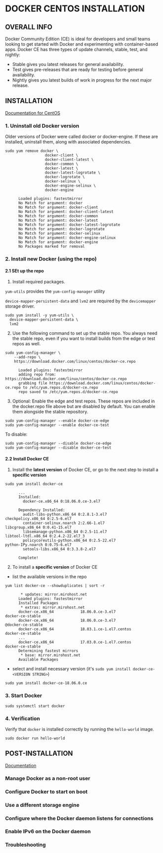 # DOCKER CENTOS INSTALLATION


## OVERALL INFO

Docker Community Edition (CE) is ideal for developers and small teams looking to get started with Docker and experimenting with container-based apps. Docker CE has three types of update channels, stable, test, and nightly:

  - Stable gives you latest releases for general availability.
  - Test gives pre-releases that are ready for testing before general availability.
  - Nightly gives you latest builds of work in progress for the next major release.



## INSTALLATION


[Documentation for CentOS](https://docs.docker.com/install/linux/docker-ce/centos/)


### 1. Uninstall old Docker version

Older versions of Docker were called docker or docker-engine. If these are installed, uninstall them, along with associated dependencies.

```
sudo yum remove docker \
                  docker-client \
                  docker-client-latest \
                  docker-common \
                  docker-latest \
                  docker-latest-logrotate \
                  docker-logrotate \
                  docker-selinux \
                  docker-engine-selinux \
                  docker-engine
                  
      Loaded plugins: fastestmirror
      No Match for argument: docker
      No Match for argument: docker-client
      No Match for argument: docker-client-latest
      No Match for argument: docker-common
      No Match for argument: docker-latest
      No Match for argument: docker-latest-logrotate
      No Match for argument: docker-logrotate
      No Match for argument: docker-selinux
      No Match for argument: docker-engine-selinux
      No Match for argument: docker-engine
      No Packages marked for removal
```


### 2. Install new Docker (using the repo)

#### 2.1 SEt up the repo

1. Install required packages. 

`yum-utils` provides the `yum-config-manager` utility

`device-mapper-persistent-data` and `lvm2` are required by the `devicemapper` storage driver.
```
sudo yum install -y yum-utils \
  device-mapper-persistent-data \
  lvm2
```


2. Use the following command to set up the stable repo. You always need the stable repo, even if you want to install builds from the edge or test repos as well.
```
sudo yum-config-manager \
    --add-repo \
    https://download.docker.com/linux/centos/docker-ce.repo
    
      Loaded plugins: fastestmirror
      adding repo from: https://download.docker.com/linux/centos/docker-ce.repo
      grabbing file https://download.docker.com/linux/centos/docker-ce.repo to /etc/yum.repos.d/docker-ce.repo
      repo saved to /etc/yum.repos.d/docker-ce.repo
```

3. Optional: Enable the edge and test repos. These repos are included in the docker.repo file above but are disabled by default. You can enable them alongside the stable repository.
```
sudo yum-config-manager --enable docker-ce-edge
sudo yum-config-manager --enable docker-ce-test
```

To disable:

```
sudo yum-config-manager --disable docker-ce-edge
sudo yum-config-manager --disable docker-ce-test
```




#### 2.2 Install Docker CE


1. Install the **latest version** of Docker CE, or go to the next step to install a **specific version**
```
sudo yum install docker-ce

      ...
      Installed:
        docker-ce.x86_64 0:18.06.0.ce-3.el7                                                                                   

      Dependency Installed:
        audit-libs-python.x86_64 0:2.8.1-3.el7                        checkpolicy.x86_64 0:2.5-6.el7
        container-selinux.noarch 2:2.66-1.el7                         libcgroup.x86_64 0:0.41-15.el7
        libsemanage-python.x86_64 0:2.5-11.el7                        libtool-ltdl.x86_64 0:2.4.2-22.el7_3
        policycoreutils-python.x86_64 0:2.5-22.el7                    python-IPy.noarch 0:0.75-6.el7
        setools-libs.x86_64 0:3.3.8-2.el7

      Complete!
```

2. To install a **specific version** of Docker CE
  - list the available versions in the repo
```
yum list docker-ce --showduplicates | sort -r

       * updates: mirror.mirohost.net
      Loaded plugins: fastestmirror
      Installed Packages
       * extras: mirror.mirohost.net
      docker-ce.x86_64            18.06.0.ce-3.el7                   docker-ce-stable
      docker-ce.x86_64            18.06.0.ce-3.el7                   @docker-ce-stable
      docker-ce.x86_64            18.03.1.ce-1.el7.centos            docker-ce-stable
      ...
      docker-ce.x86_64            17.03.0.ce-1.el7.centos            docker-ce-stable
      Determining fastest mirrors
       * base: mirror.mirohost.net
      Available Packages
```
  
  - select and install necessary version (it's `sudo yum install docker-ce-<VERSION STRING>`)
```
sudo yum install docker-ce-18.06.0.ce
```

### 3. Start Docker
```
sudo systemctl start docker
```


### 4. Verification

Verify that `docker` is installed correctly by running the `hello-world` image.

```
sudo docker run hello-world
```




## POST-INSTALLATION

[Documentation](https://docs.docker.com/install/linux/linux-postinstall/)

### Manage Docker as a non-root user

### Configure Docker to start on boot

### Use a different storage engine

### Configure where the Docker daemon listens for connections

### Enable IPv6 on the Docker daemon

### Troubleshooting














